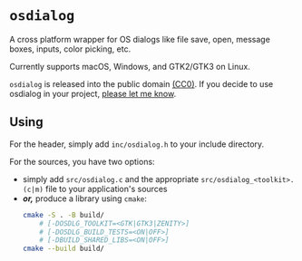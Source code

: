 # `osdialog`

A cross platform wrapper for OS dialogs like file save, open, message boxes, inputs, color picking, etc.

Currently supports macOS, Windows, and GTK2/GTK3 on Linux.

`osdialog` is released into the public domain [(CC0)](LICENSE.txt).
If you decide to use osdialog in your project, [please let me know](https://github.com/AndrewBelt/osdialog/issues/9).

## Using

For the header, simply add `inc/osdialog.h` to your include directory.

For the sources, you have two options:

-   simply add `src/osdialog.c` and the appropriate `src/osdialog_<toolkit>.(c|m)` file to your application's sources
-   ***or,*** produce a library using `cmake`:
    ```sh
    cmake -S . -B build/
        # [-DOSDLG_TOOLKIT=<GTK|GTK3|ZENITY>]
        # [-DOSDLG_BUILD_TESTS=<ON|OFF>]
        # [-DBUILD_SHARED_LIBS=<ON|OFF>]
    cmake --build build/
    ```
